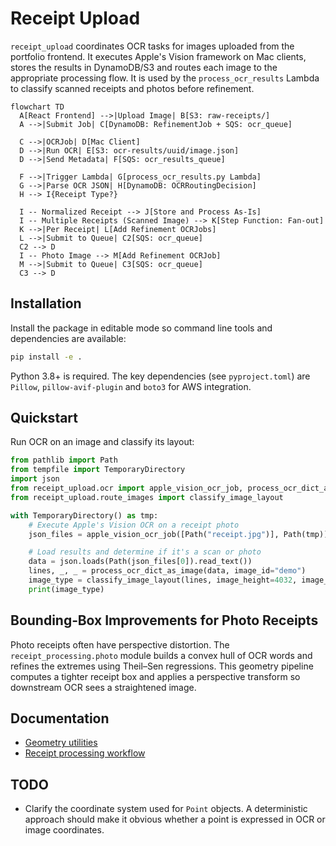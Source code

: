 # Receipt Upload

`receipt_upload` coordinates OCR tasks for images uploaded from the portfolio
frontend. It executes Apple's Vision framework on Mac clients, stores the
results in DynamoDB/S3 and routes each image to the appropriate processing flow.
It is used by the `process_ocr_results` Lambda to classify scanned receipts and
photos before refinement.

```mermaid
flowchart TD
  A[React Frontend] -->|Upload Image| B[S3: raw-receipts/]
  A -->|Submit Job| C[DynamoDB: RefinementJob + SQS: ocr_queue]

  C -->|OCRJob| D[Mac Client]
  D -->|Run OCR| E[S3: ocr-results/uuid/image.json]
  D -->|Send Metadata| F[SQS: ocr_results_queue]

  F -->|Trigger Lambda| G[process_ocr_results.py Lambda]
  G -->|Parse OCR JSON| H[DynamoDB: OCRRoutingDecision]
  H --> I{Receipt Type?}

  I -- Normalized Receipt --> J[Store and Process As-Is]
  I -- Multiple Receipts (Scanned Image) --> K[Step Function: Fan-out]
  K -->|Per Receipt| L[Add Refinement OCRJobs]
  L -->|Submit to Queue| C2[SQS: ocr_queue]
  C2 --> D
  I -- Photo Image --> M[Add Refinement OCRJob]
  M -->|Submit to Queue| C3[SQS: ocr_queue]
  C3 --> D
```

## Installation

Install the package in editable mode so command line tools and dependencies are
available:

```bash
pip install -e .
```

Python 3.8+ is required. The key dependencies (see `pyproject.toml`) are
`Pillow`, `pillow-avif-plugin` and `boto3` for AWS integration.

## Quickstart

Run OCR on an image and classify its layout:

```python
from pathlib import Path
from tempfile import TemporaryDirectory
import json
from receipt_upload.ocr import apple_vision_ocr_job, process_ocr_dict_as_image
from receipt_upload.route_images import classify_image_layout

with TemporaryDirectory() as tmp:
    # Execute Apple's Vision OCR on a receipt photo
    json_files = apple_vision_ocr_job([Path("receipt.jpg")], Path(tmp))

    # Load results and determine if it's a scan or photo
    data = json.loads(Path(json_files[0]).read_text())
    lines, _, _ = process_ocr_dict_as_image(data, image_id="demo")
    image_type = classify_image_layout(lines, image_height=4032, image_width=3024)
    print(image_type)
```

## Bounding‑Box Improvements for Photo Receipts

Photo receipts often have perspective distortion. The
`receipt_processing.photo` module builds a convex hull of OCR words and refines
the extremes using Theil–Sen regressions. This geometry pipeline computes a
tighter receipt box and applies a perspective transform so downstream OCR sees a
straightened image.

## Documentation

- [Geometry utilities](receipt_upload/receipt_upload/README.md)
- [Receipt processing workflow](receipt_upload/receipt_upload/receipt_processing/README.md)

## TODO

- Clarify the coordinate system used for `Point` objects. A deterministic
  approach should make it obvious whether a point is expressed in OCR or
  image coordinates.
